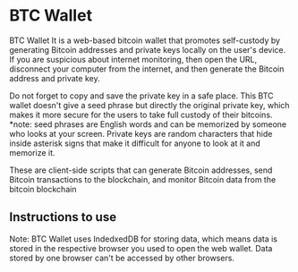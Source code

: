 # BTC Wallet

BTC Wallet
It is a web-based bitcoin wallet that promotes self-custody by generating Bitcoin addresses and private keys locally on the user's device. If you are suspicious about internet monitoring, then open the URL, disconnect your computer from the internet, and then generate the Bitcoin address and private key.

Do not forget to copy and save the private key in a safe place. This BTC wallet doesn't give a seed phrase but directly the original private key, which makes it more secure for the users to take full custody of their bitcoins.
*note: seed phrases are English words and can be memorized by someone who looks at your screen. Private keys are random characters that hide inside asterisk signs that make it difficult for anyone to look at it and memorize it.

These are client-side scripts that can generate Bitcoin addresses, send Bitcoin transactions to the blockchain, and monitor Bitcoin data from the bitcoin blockchain

## Instructions to use 

Note: BTC Wallet uses IndedxedDB for storing data, which means data is stored in the respective browser you used to open the web wallet. Data stored by one browser can't be accessed by other browsers.
 
